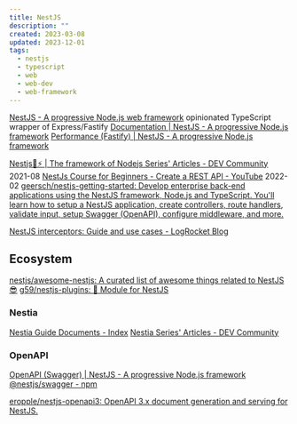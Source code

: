 ```yaml
---
title: NestJS
description: ""
created: 2023-03-08
updated: 2023-12-01
tags:
  - nestjs
  - typescript
  - web
  - web-dev
  - web-framework
---
```


[NestJS - A progressive Node.js web framework](https://nestjs.com/) opinionated TypeScript wrapper of Express/Fastify
[Documentation | NestJS - A progressive Node.js framework](https://docs.nestjs.com/)
[Performance (Fastify) | NestJS - A progressive Node.js framework](https://docs.nestjs.com/techniques/performance#performance-fastify)

[Nestjs🐺⚡ | The framework of Nodejs Series' Articles - DEV Community](https://dev.to/krtirtho/series/14048) 2021-08
[NestJs Course for Beginners - Create a REST API - YouTube](https://www.youtube.com/watch?v=GHTA143_b-s) 2022-02
[geersch/nestjs-getting-started: Develop enterprise back-end applications using the NestJS framework, Node.js and TypeScript. You'll learn how to setup a NestJS application, create controllers, route handlers, validate input, setup Swagger (OpenAPI), configure middleware, and more.](https://github.com/geersch/nestjs-getting-started)

[NestJS interceptors: Guide and use cases - LogRocket Blog](https://blog.logrocket.com/nestjs-interceptors-guide-use-cases/)

## Ecosystem

[nestjs/awesome-nestjs: A curated list of awesome things related to NestJS 😎](https://github.com/nestjs/awesome-nestjs)
[g59/nestjs-plugins: 🦁 Module for NestJS](https://github.com/g59/nestjs-plugins)

### Nestia

[Nestia Guide Documents - Index](https://nestia.io/docs/)
[Nestia Series' Articles - DEV Community](https://dev.to/samchon/series/22751)

### OpenAPI

[OpenAPI (Swagger) | NestJS - A progressive Node.js framework](https://docs.nestjs.com/openapi/introduction)
[@nestjs/swagger - npm](https://www.npmjs.com/package/@nestjs/swagger)

[eropple/nestjs-openapi3: OpenAPI 3.x document generation and serving for NestJS.](https://github.com/eropple/nestjs-openapi3)

